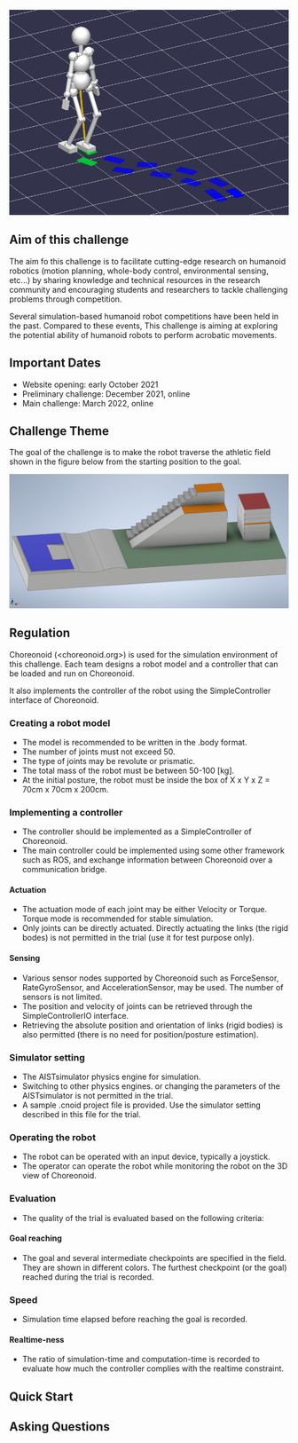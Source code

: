 ![top image](fig/robot.png "Top Image")

## Aim of this challenge
The aim fo this challenge is to facilitate cutting-edge research on humanoid robotics
 (motion planning, whole-body control, environmental sensing, etc...)
 by sharing knowledge and technical resources in the research community and
 encouraging students and researchers to tackle challenging problems through competition.

Several simulation-based humanoid robot competitions have been held in the past.
Compared to these events, This challenge is aiming at exploring the potential ability of humanoid robots to
perform acrobatic movements.


## Important Dates

- Website opening: early October 2021
- Preliminary challenge: December 2021, online
- Main challenge: March 2022, online

## Challenge Theme

The goal of the challenge is to make the robot traverse the athletic field shown in the figure below
 from the starting position to the goal.

![field](fig/field.png "Athletics Field")

## Regulation

Choreonoid (<choreonoid.org>) is used for the simulation environment of this challenge.
Each team designs a robot model and a controller that can be loaded and run on Choreonoid.

It also implements the controller of the robot using the SimpleController interface of Choreonoid.

### Creating a robot model

- The model is recommended to be written in the .body format.
- The number of joints must not exceed 50.
- The type of joints may be revolute or prismatic.
- The total mass of the robot must be between 50-100 [kg].
- At the initial posture, the robot must be inside the box of X x Y x Z = 70cm x 70cm x 200cm.

### Implementing a controller

- The controller should be implemented as a SimpleController of Choreonoid.
- The main controller could be implemented using some other framework such as ROS,
  and exchange information between Choreonoid over a communication bridge.

#### Actuation
- The actuation mode of each joint may be either Velocity or Torque.
  Torque mode is recommended for stable simulation.
- Only joints can be directly actuated.
  Directly actuating the links (the rigid bodes) is not permitted in the trial (use it for test purpose only).
  
#### Sensing
- Various sensor nodes supported by Choreonoid such as ForceSensor, RateGyroSensor, and AccelerationSensor, may be used.
  The number of sensors is not limited.
- The position and velocity of joints can be retrieved through the SimpleControllerIO interface.
- Retrieving the absolute position and orientation of links (rigid bodies) is also permitted
  (there is no need for position/posture estimation).

### Simulator setting
- The AISTsimulator physics engine for simulation.
- Switching to other physics engines. or changing the parameters of the AISTsimulator is not permitted in the trial.
- A sample .cnoid project file is provided.
  Use the simulator setting described in this file for the trial.

### Operating the robot
- The robot can be operated with an input device, typically a joystick.
- The operator can operate the robot while monitoring the robot on the 3D view of Choreonoid.

### Evaluation
- The quality of the trial is evaluated based on the following criteria:

#### Goal reaching
- The goal and several intermediate checkpoints are specified in the field. They are shown in different colors.
  The furthest checkpoint (or the goal) reached during the trial is recorded.
  
### Speed
- Simulation time elapsed before reaching the goal is recorded.
  
#### Realtime-ness
- The ratio of simulation-time and computation-time is recorded to evaluate how much the controller complies with the realtime constraint.


## Quick Start



## Asking Questions



